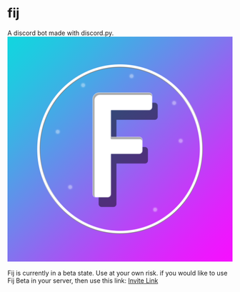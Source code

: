 # fij
A discord bot made with discord.py.
![Fij](assets/logo.png)

Fij is currently in a beta state. Use at your own risk.
if you would like to use Fij Beta in your server, then use this link: [Invite Link](https://discord.com/api/oauth2/authorize?client_id=838321066530308126&permissions=8&scope=bot)
